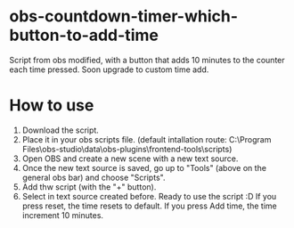 # obs-countdown-timer-which-button-to-add-time
Script from obs modified, with a button that adds 10 minutes to the counter each time pressed.
Soon upgrade to custom time add.

# How to use
1. Download the script.
2. Place it in your obs scripts file. (default intallation route: C:\Program Files\obs-studio\data\obs-plugins\frontend-tools\scripts)
3. Open OBS and create a new scene with a new text source.
4. Once the new text source is saved, go up to "Tools" (above on the general obs bar) and choose "Scripts".
5. Add thw script (with the "+" button).
6. Select in text source created before.
Ready to use the script :D
If you press reset, the time resets to default.
If you press Add time, the time increment 10 minutes.
